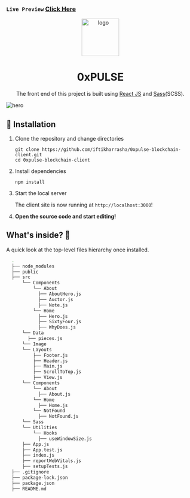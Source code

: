 ### `Live Preview` [Click Here](https://0xpulse-preview.netlify.app/)

<p align="center">
  <a href="https://0xpulse-preview.netlify.app/">
    <img alt="logo" src="https://res.cloudinary.com/peacebusters/image/upload/v1655568821/gig-previews/0xpulse/0x_jx00uw.png" width="100" />
  </a>
</p>

<h1 align="center">
  0xPULSE
</h1>

<p align="center">
  The front end of this project is built using <a href="https://reactjs.org/" target="_blank">React JS</a> and <a href="https://sass-lang.com/" target="_blank">Sass</a>(SCSS).
</p>

![hero](https://res.cloudinary.com/peacebusters/image/upload/v1655568416/gig-previews/0xpulse/gig-preview_vanwmp.png)

## 🚀 Installation

1.  Clone the repository and change directories

    ```shell
    git clone https://github.com/iftikharrasha/0xpulse-blockchain-client.git
    cd 0xpulse-blockchain-client
    ```

2. Install dependencies

    ```shell
    npm install
    ```

3. Start the local server

    The client site is now running at `http://localhost:3000`!
    

4.  **Open the source code and start editing!**


## What's inside? 🧐

A quick look at the top-level files hierarchy once installed.

```sh
  .
  ├── node_modules
  ├── public 
  ├── src
      └── Components
          └── About
            ├── AboutHero.js
            ├── Auctor.js
            ├── Note.js
          └── Home
            ├── Hero.js
            ├── SixtyFour.js
            ├── WhyDoes.js
      └── Data
        ├── pieces.js
      └── Image
      └── Layouts
          ├── Footer.js
          ├── Header.js
          ├── Main.js
          ├── ScrollToTop.js
          ├── View.js
      └── Components
          └── About
            ├── About.js
          └── Home
            ├── Home.js
          └── NotFound
            ├── NotFound.js
      └── Sass
      └── Utilities
          └── Hooks
            ├── useWindowSize.js
      ├── App.js
      ├── App.test.js
      ├── index.js
      ├── reportWebVitals.js
      ├── setupTests.js
  ├── .gitignore
  ├── package-lock.json
  ├── package.json
  ├── README.md
 ```


